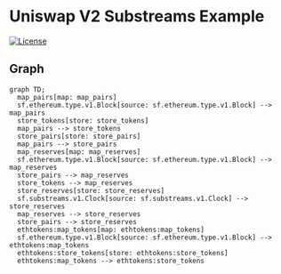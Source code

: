 # Uniswap V2 Substreams Example
[![License](https://img.shields.io/badge/License-Apache%202.0-blue.svg)](https://opensource.org/licenses/Apache-2.0)

## Graph
```mermaid
graph TD;
  map_pairs[map: map_pairs]
  sf.ethereum.type.v1.Block[source: sf.ethereum.type.v1.Block] --> map_pairs
  store_tokens[store: store_tokens]
  map_pairs --> store_tokens
  store_pairs[store: store_pairs]
  map_pairs --> store_pairs
  map_reserves[map: map_reserves]
  sf.ethereum.type.v1.Block[source: sf.ethereum.type.v1.Block] --> map_reserves
  store_pairs --> map_reserves
  store_tokens --> map_reserves
  store_reserves[store: store_reserves]
  sf.substreams.v1.Clock[source: sf.substreams.v1.Clock] --> store_reserves
  map_reserves --> store_reserves
  store_pairs --> store_reserves
  ethtokens:map_tokens[map: ethtokens:map_tokens]
  sf.ethereum.type.v1.Block[source: sf.ethereum.type.v1.Block] --> ethtokens:map_tokens
  ethtokens:store_tokens[store: ethtokens:store_tokens]
  ethtokens:map_tokens --> ethtokens:store_tokens
```